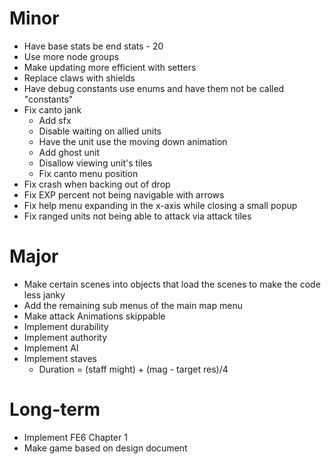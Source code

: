 # Minor
* Have base stats be end stats - 20
* Use more node groups
* Make updating more efficient with setters
* Replace claws with shields
* Have debug constants use enums and have them not be called "constants"
* Fix canto jank
	* Add sfx
	* Disable waiting on allied units
	* Have the unit use the moving down animation
	* Add ghost unit
	* Disallow viewing unit's tiles
	* Fix canto menu position
* Fix crash when backing out of drop
* Fix EXP percent not being navigable with arrows
* Fix help menu expanding in the x-axis while closing a small popup
* Fix ranged units not being able to attack via attack tiles

# Major
* Make certain scenes into objects that load the scenes to make the code less janky
* Add the remaining sub menus of the main map menu
* Make attack Animations skippable
* Implement durability
* Implement authority
* Implement AI
* Implement staves
	* Duration = (staff might) + (mag - target res)/4

# Long-term
* Implement FE6 Chapter 1
* Make game based on design document
